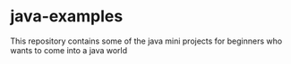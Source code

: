 # java-examples
This repository contains some of the java mini projects for beginners who wants to come into a java world
